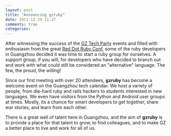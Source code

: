 ```yaml
---
layout: post
title: "Announcing gzruby"
date: 2011-12-29 11:27
comments: true
categories: 
---
```


After witnessing the success of the [GZ Tech Party](http://techparty.org) events and filled with enthusiasm from the great [Red Dot Ruby Conf](http://reddotrubyconf.com), some of the ruby developers in Guangzhou decided it was time to start a ruby group for ourselves. A support group, if you will, for developers who have decided to branch out and work with what could still be considered an "alternative" language. The few, the proud, the willing!

Since our first meeting with over 20 attendees, **gzruby** has become a welcome event on the Guangzhou tech calendar. We host a variety of people, from die-hard ruby and rails hackers to students interested in new languages. We even have visitors from the Python and Android user groups at times. Mostly, its a chance for smart developers to get together, share war stories, and learn from each other.

There is a great well of talent here in Guangzhou, and the aim of **gzruby** is to provide a place for that talent to grow, to find colleagues, and to make GZ a better place to live and work for all of us. 